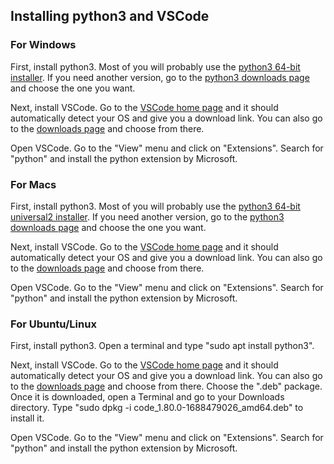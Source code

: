 ## Installing python3 and VSCode

### For Windows

First, install python3. Most of you will probably use the [python3 64-bit installer](https://www.python.org/ftp/python/3.13.0/python-3.13.0-amd64.exe). If you need another version, go to the [python3 downloads page](https://www.python.org/downloads/windows/) and choose the one you want.

Next, install VSCode. Go to the [VSCode home page](https://code.visualstudio.com/) and it should automatically detect your OS and give you a download link. You can also go to the [downloads page](https://code.visualstudio.com/#alt-downloads) and choose from there.

Open VSCode. Go to the "View" menu and click on "Extensions". Search for "python" and install the python extension by Microsoft.

### For Macs

First, install python3. Most of you will probably use the [python3 64-bit universal2 installer](https://www.python.org/ftp/python/3.13.0/python-3.13.0-macos11.pkg). If you need another version, go to the [python3 downloads page](https://www.python.org/downloads/macos/) and choose the one you want.

Next, install VSCode. Go to the [VSCode home page](https://code.visualstudio.com/) and it should automatically detect your OS and give you a download link. You can also go to the [downloads page](https://code.visualstudio.com/#alt-downloads) and choose from there.

Open VSCode. Go to the "View" menu and click on "Extensions". Search for "python" and install the python extension by Microsoft.

### For Ubuntu/Linux

First, install python3. Open a terminal and type "sudo apt install python3".

Next, install VSCode. Go to the [VSCode home page](https://code.visualstudio.com/) and it should automatically detect your OS and give you a download link. You can also go to the [downloads page](https://code.visualstudio.com/#alt-downloads) and choose from there. Choose the ".deb" package. Once it is downloaded, open a Terminal and go to your Downloads directory. Type "sudo dpkg -i code_1.80.0-1688479026_amd64.deb" to install it.

Open VSCode. Go to the "View" menu and click on "Extensions". Search for "python" and install the python extension by Microsoft.